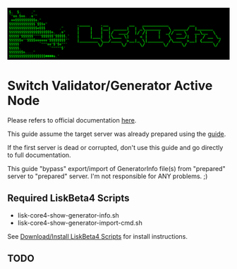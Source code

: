 ![##Header##](../PNG/Header.png)

# Switch Validator/Generator Active Node

Please refers to official documentation [here](https://lisk.com/documentation/beta/run-blockchain/enable-block-generation.html#safely-enabling-block-generation-on-another-node).

This guide assume the target server was already prepared using the [guide](./PrepareGeneratorBackupNode.md).

If the first server is dead or corrupted, don't use this guide and go directly to full documentation.

This guide "bypass" export/import of GeneratorInfo file(s) from "prepared" server to "prepared" server. I'm not responsible for ANY problems. ;)

## Required LiskBeta4 Scripts

* lisk-core4-show-generator-info.sh
* lisk-core4-show-generator-import-cmd.sh

See [Download/Install LiskBeta4 Scripts](./InstallLiskCore.md#downloadinstall-liskbeta4-scripts) for install instructions.

## TODO

